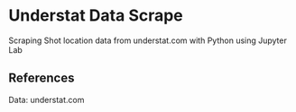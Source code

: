 # Understat Data Scrape
Scraping Shot location data from understat.com with Python using Jupyter Lab

## References
Data: understat.com
